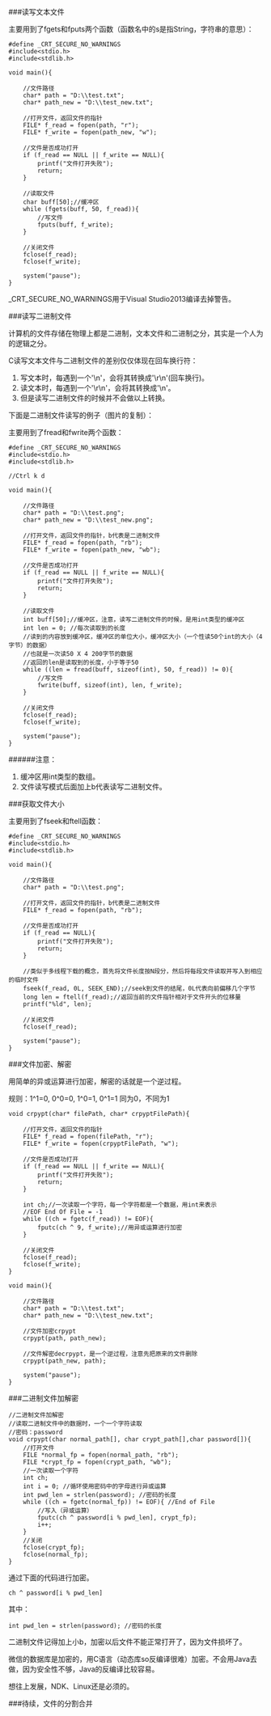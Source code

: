 ###读写文本文件

主要用到了fgets和fputs两个函数（函数名中的s是指String，字符串的意思）：

	#define _CRT_SECURE_NO_WARNINGS
	#include<stdio.h>
	#include<stdlib.h>

	void main(){
		
		//文件路径
		char* path = "D:\\test.txt";
		char* path_new = "D:\\test_new.txt";
	
		//打开文件，返回文件的指针
		FILE* f_read = fopen(path, "r");
		FILE* f_write = fopen(path_new, "w");
	
		//文件是否成功打开
		if (f_read == NULL || f_write == NULL){
			printf("文件打开失败");
			return;
		}
	
		//读取文件
		char buff[50];//缓冲区
		while (fgets(buff, 50, f_read)){
			//写文件
			fputs(buff, f_write);
		}
	
		//关闭文件
		fclose(f_read);
		fclose(f_write);
	
		system("pause");
	}

_CRT_SECURE_NO_WARNINGS用于Visual Studio2013编译去掉警告。

###读写二进制文件

计算机的文件存储在物理上都是二进制，文本文件和二进制之分，其实是一个人为的逻辑之分。

C读写文本文件与二进制文件的差别仅仅体现在回车换行符：

1. 写文本时，每遇到一个'\n'，会将其转换成'\r\n'(回车换行)。
2. 读文本时，每遇到一个'\r\n'，会将其转换成'\n'。
3. 但是读写二进制文件的时候并不会做以上转换。

下面是二进制文件读写的例子（图片的复制）：

主要用到了fread和fwrite两个函数：

	#define _CRT_SECURE_NO_WARNINGS
	#include<stdio.h>
	#include<stdlib.h>
	
	//Ctrl k d
	
	void main(){
	
		//文件路径
		char* path = "D:\\test.png";
		char* path_new = "D:\\test_new.png";
	
		//打开文件，返回文件的指针，b代表是二进制文件
		FILE* f_read = fopen(path, "rb");
		FILE* f_write = fopen(path_new, "wb");
	
		//文件是否成功打开
		if (f_read == NULL || f_write == NULL){
			printf("文件打开失败");
			return;
		}
	
		//读取文件
		int buff[50];//缓冲区，注意，读写二进制文件的时候，是用int类型的缓冲区
		int len = 0; //每次读取到的长度
		//读到的内容放到缓冲区，缓冲区的单位大小，缓冲区大小（一个性读50个int的大小（4字节）的数据）
		//也就是一次读50 X 4 200字节的数据
		//返回的len是读取到的长度，小于等于50
		while ((len = fread(buff, sizeof(int), 50, f_read)) != 0){
			//写文件
			fwrite(buff, sizeof(int), len, f_write);
		}
	
		//关闭文件
		fclose(f_read);
		fclose(f_write);
	
		system("pause");
	}

######注意：

1. 缓冲区用int类型的数组。
2. 文件读写模式后面加上b代表读写二进制文件。

###获取文件大小

主要用到了fseek和ftell函数：

	#define _CRT_SECURE_NO_WARNINGS
	#include<stdio.h>
	#include<stdlib.h>

	void main(){
	
		//文件路径
		char* path = "D:\\test.png";
	
		//打开文件，返回文件的指针，b代表是二进制文件
		FILE* f_read = fopen(path, "rb");
	
		//文件是否成功打开
		if (f_read == NULL){
			printf("文件打开失败");
			return;
		}
	
		//类似于多线程下载的概念，首先将文件长度按N段分，然后将每段文件读取并写入到相应的临时文件
		fseek(f_read, 0L, SEEK_END);//seek到文件的结尾，0L代表向前偏移几个字节
		long len = ftell(f_read);//返回当前的文件指针相对于文件开头的位移量
		printf("%ld", len);
	
		//关闭文件
		fclose(f_read);
	
		system("pause");
	}

###文件加密、解密

用简单的异或运算进行加密，解密的话就是一个逆过程。

规则：1^1=0, 0^0=0, 1^0=1, 0^1=1 同为0，不同为1

	void crpypt(char* filePath, char* crpyptFilePath){
	
		//打开文件，返回文件的指针
		FILE* f_read = fopen(filePath, "r");
		FILE* f_write = fopen(crpyptFilePath, "w");
	
		//文件是否成功打开
		if (f_read == NULL || f_write == NULL){
			printf("文件打开失败");
			return;
		}
	
		int ch;//一次读取一个字符，每一个字符都是一个数据，用int来表示
		//EOF End Of File = -1
		while ((ch = fgetc(f_read)) != EOF){
			fputc(ch ^ 9, f_write);//用异或运算进行加密
		}
	
		//关闭文件
		fclose(f_read);
		fclose(f_write);
	}
	
	void main(){
	
		//文件路径
		char* path = "D:\\test.txt";
		char* path_new = "D:\\test_new.txt";
	
		//文件加密crpypt
		crpypt(path, path_new);
	
		//文件解密decrpypt，是一个逆过程，注意先把原来的文件删除
		crpypt(path_new, path);
	
		system("pause");
	}

###二进制文件加解密

	//二进制文件加解密
	//读取二进制文件中的数据时，一个一个字符读取
	//密码：password
	void crpypt(char normal_path[], char crypt_path[],char password[]){
		//打开文件
		FILE *normal_fp = fopen(normal_path, "rb");
		FILE *crypt_fp = fopen(crypt_path, "wb");
		//一次读取一个字符
		int ch;
		int i = 0; //循环使用密码中的字母进行异或运算
		int pwd_len = strlen(password); //密码的长度
		while ((ch = fgetc(normal_fp)) != EOF){ //End of File
			//写入（异或运算）
			fputc(ch ^ password[i % pwd_len], crypt_fp);
			i++;
		}
		//关闭
		fclose(crypt_fp);
		fclose(normal_fp);
	}

通过下面的代码进行加密。

	ch ^ password[i % pwd_len]

其中：

	int pwd_len = strlen(password); //密码的长度

二进制文件记得加上小b，加密以后文件不能正常打开了，因为文件损坏了。

微信的数据库是加密的，用C语言（动态库so反编译很难）加密。不会用Java去做，因为安全性不够，Java的反编译比较容易。

想往上发展，NDK、Linux还是必须的。

###待续，文件的分割合并
